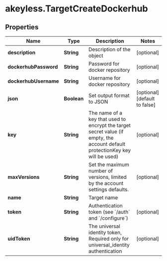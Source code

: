# akeyless.TargetCreateDockerhub

## Properties

Name | Type | Description | Notes
------------ | ------------- | ------------- | -------------
**description** | **String** | Description of the object | [optional] 
**dockerhubPassword** | **String** | Password for docker repository | [optional] 
**dockerhubUsername** | **String** | Username for docker repository | [optional] 
**json** | **Boolean** | Set output format to JSON | [optional] [default to false]
**key** | **String** | The name of a key that used to encrypt the target secret value (if empty, the account default protectionKey key will be used) | [optional] 
**maxVersions** | **String** | Set the maximum number of versions, limited by the account settings defaults. | [optional] 
**name** | **String** | Target name | 
**token** | **String** | Authentication token (see &#x60;/auth&#x60; and &#x60;/configure&#x60;) | [optional] 
**uidToken** | **String** | The universal identity token, Required only for universal_identity authentication | [optional] 



